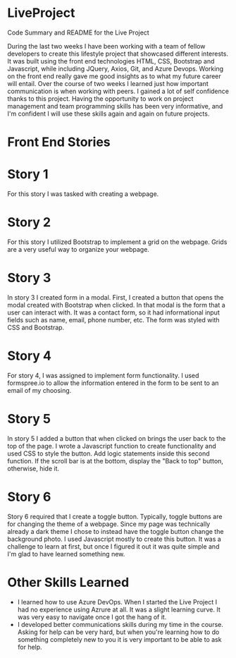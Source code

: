 # LiveProject
Code Summary and README for the Live Project

During the last two weeks I have been working with a team of fellow developers to create this lifestyle project that showcased different interests. It was built using the front end technologies HTML, CSS, Bootstrap and Javascript, while including JQuery, Axios, Git, and Azure Devops. Working on the front end really gave me good insights as to what my future career will entail. Over the course of two weeks I learned just how important communication is when working with peers. I gained a lot of self confidence thanks to this project. Having the opportunity to work on project management and team programming skills has been very informative, and I'm confident I will use these skills again and again on future projects.


# Front End Stories

# Story 1
For this story I was tasked with creating a webpage.
# Story 2
For this story I utilized Bootstrap to implement a grid on the webpage. Grids are a very useful way to organize your webpage.
# Story 3
In story 3 I created form in a modal. First, I created a button that opens the modal created with Bootstrap when clicked. In that modal is the form that a user can interact with. It was a contact form, so it had informational input fields such as name, email, phone number, etc. The form was styled with CSS and Bootstrap.
# Story 4
For story 4, I was assigned to implement form functionality. I used formspree.io to allow the information entered in the form to be sent to an email of my choosing.
# Story 5
In story 5 I added a button that when clicked on brings the user back to the top of the page. I wrote a Javascript function to create functionality and used CSS to style the button. Add logic statements inside this second function.  If the scroll bar is at the bottom, display the "Back to top" button, otherwise, hide it.
# Story 6
Story 6 required that I create a toggle button. Typically, toggle buttons are for changing the theme of a webpage. Since my page was technically already a dark theme I chose to instead have the toggle button change the background photo. I used Javascript mostly to create this button. It was a challenge to learn at first, but once I figured it out it was quite simple and I'm glad to have learned something new.


# Other Skills Learned
  - I learned how to use Azure DevOps. When I started the Live Project I had no experience using Azrure at all. It was a slight learning curve. It was very easy to navigate once I got the hang of it.
  - I developed better communications skills during my time in the course. Asking for help can be very hard, but when you're learning how to do something completely new to you it is very important to be able to ask for help. 
 
